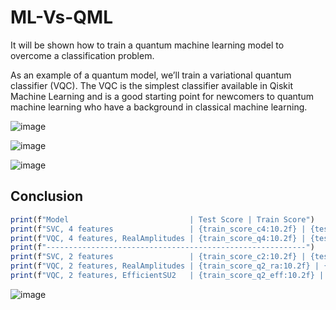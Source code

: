 # ML-Vs-QML
It will be shown how to train a quantum machine learning model to overcome a classification problem.


As an example of a quantum model, we’ll train a variational quantum classifier (VQC). The VQC is the simplest classifier available in Qiskit Machine Learning and is a good starting point for newcomers to quantum machine learning who have a background in classical machine learning.


![image](https://github.com/SevdanurGENC/ML-Vs-QML/assets/5441882/1e803eab-fb71-4a23-8ddf-8a04eb038b28)

![image](https://github.com/SevdanurGENC/ML-Vs-QML/assets/5441882/11bb5620-c9b6-4601-bcb5-519a53f2baa8) 

![image](https://github.com/SevdanurGENC/ML-Vs-QML/assets/5441882/4c4368d3-7708-4072-86d1-75b6fe459fb4)


## Conclusion 

```ts 
print(f"Model                           | Test Score | Train Score")
print(f"SVC, 4 features                 | {train_score_c4:10.2f} | {test_score_c4:10.2f}")
print(f"VQC, 4 features, RealAmplitudes | {train_score_q4:10.2f} | {test_score_q4:10.2f}")
print(f"----------------------------------------------------------")
print(f"SVC, 2 features                 | {train_score_c2:10.2f} | {test_score_c2:10.2f}")
print(f"VQC, 2 features, RealAmplitudes | {train_score_q2_ra:10.2f} | {test_score_q2_ra:10.2f}")
print(f"VQC, 2 features, EfficientSU2   | {train_score_q2_eff:10.2f} | {test_score_q2_eff:10.2f}") 
```

![image](https://github.com/SevdanurGENC/ML-Vs-QML/assets/5441882/e5297f0e-3d39-42d3-940a-3f59434c093d)

